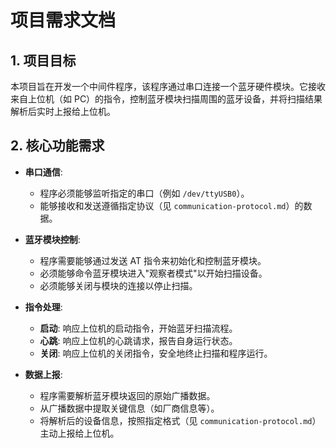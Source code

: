 # 项目需求文档

## 1. 项目目标

本项目旨在开发一个中间件程序，该程序通过串口连接一个蓝牙硬件模块。它接收来自上位机（如 PC）的指令，控制蓝牙模块扫描周围的蓝牙设备，并将扫描结果解析后实时上报给上位机。

## 2. 核心功能需求

- **串口通信**:
  - 程序必须能够监听指定的串口（例如 `/dev/ttyUSB0`）。
  - 能够接收和发送遵循指定协议（见 `communication-protocol.md`）的数据。

- **蓝牙模块控制**:
  - 程序需要能够通过发送 AT 指令来初始化和控制蓝牙模块。
  - 必须能够命令蓝牙模块进入"观察者模式"以开始扫描设备。
  - 必须能够关闭与模块的连接以停止扫描。

- **指令处理**:
  - **启动**: 响应上位机的启动指令，开始蓝牙扫描流程。
  - **心跳**: 响应上位机的心跳请求，报告自身运行状态。
  - **关闭**: 响应上位机的关闭指令，安全地终止扫描和程序运行。

- **数据上报**:
  - 程序需要解析蓝牙模块返回的原始广播数据。
  - 从广播数据中提取关键信息（如厂商信息等）。
  - 将解析后的设备信息，按照指定格式（见 `communication-protocol.md`）主动上报给上位机。
